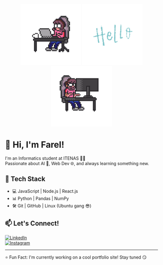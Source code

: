 <div align = "center">
         <img src="/gifs/csguy.gif" width="200" height="200" />
         <img src="/gifs/hello.gif" width="200" height="200" />
         <img src="/gifs/csnotguy.gif" width="200" height="200" />
</div>

# 👋 Hi, I'm Farel!

I'm an Informatics student at ITENAS 👨‍💻  
Passionate about AI 🤖, Web Dev 🌐, and always learning something new.  

## 🚀 Tech Stack
- 💻 JavaScript | Node.js | React.js
- 📊 Python | Pandas | NumPy
- 🛠️ Git | GitHub | Linux (Ubuntu gang 😎)

## 📫 Let's Connect!
[![LinkedIn](https://img.shields.io/badge/-LinkedIn-blue?style=flat&logo=linkedin)](https://www.linkedin.com/in/muhammad-farel-firdaus-b7234530a)  
[![Instagram](https://img.shields.io/badge/-Instagram-red?style=flat&logo=instagram)](https://www.instagram.com/farellfrs/)

---

⭐ Fun Fact: I'm currently working on a cool portfolio site! Stay tuned 😏
